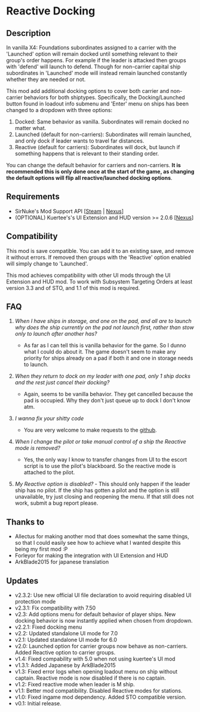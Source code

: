 # Reactive Docking

## Description
In vanilla X4: Foundations subordinates assigned to a carrier with the 'Launched' option will remain docked until something relevant to their group's order happens. 
For example if the leader is attacked then groups with 'defend' will launch to defend.
Though for non-carrier capital ship subordinates in 'Launched' mode will instead remain launched constantly whether they are needed or not.

This mod add additional docking options to cover both carrier and non-carrier behaviors for both shiptypes.
Specifically, the Docking/Launched button found in loadout info submenu and 'Enter' menu on ships has been changed to a dropdown with three options:
1. Docked: Same behavior as vanilla. Subordinates will remain docked no matter what.
2. Launched (default for non-carriers): Subordinates will remain launched, and only dock if leader wants to travel far distances.
3. Reactive (default for carriers): Subordinates will dock, but launch if something happens that is relevant to their standing order.

You can change the default behavior for carriers and non-carriers. **It is recommended this is only done once at the start of the game, as changing the default options will flip all reactive/launched docking options**.

## Requirements

* SirNuke's Mod Support API [[Steam](https://steamcommunity.com/sharedfiles/filedetails/?id=2042901274) | [Nexus](https://www.nexusmods.com/x4foundations/mods/503)]
* (OPTIONAL) Kuertee's's UI Extension and HUD version >= 2.0.6 [[Nexus](https://www.nexusmods.com/x4foundations/mods/552?tab=description)]

## Compatibility
This mod is save compatible. You can add it to an existing save, and remove it without errors. If removed then groups with the 'Reactive' option enabled will simply change to 'Launched'.

This mod achieves compatibility with other UI mods through the UI Extension and HUD mod.
To work with Subsystem Targeting Orders at least version 3.3 and of STO, and 1.1 of this mod is required.

## FAQ
	
1. *When I have ships in storage, and one on the pad, and all are to launch why does the ship currently on the pad not launch first, rather than stow only to launch after another has?*
	- As far as I can tell this is vanilla behavior for the game. So I dunno what I could do about it. The game doesn't seem to make any priority for ships already on a pad if both it and one in storage needs to launch.

2. *When they return to dock on my leader with one pad, only 1 ship docks and the rest just cancel their docking?*
	- Again, seems to be vanilla behavior. They get cancelled because the pad is occupied. Why they don't just queue up to dock I don't know atm.

3. *I wanna fix your shitty code*
	- You are very welcome to make requests to the [github](https://github.com/runekn/x4-reactive-docking).

4. *When I change the pilot or take manual control of a ship the Reactive mode is removed?*
	- Yes, the only way I know to transfer changes from UI to the escort script is to use the pilot's blackboard. So the reactive mode is attached to the pilot.

5. *My Reactive option is disabled?*
	﻿- This should only happen if the leader ship has no pilot. If the ship has gotten a pilot and the option is still unavailable, try just closing and reopening the menu. If that still does not work, submit a bug report please.

## Thanks to
* Allectus for making another mod that does somewhat the same things, so that I could easily see how to achieve what I wanted despite this being my first mod :P
* Forleyor for making the integration with UI Extension and HUD
* ArkBlade2015 for japanese translation

## Updates

* v2.3.2: Use new official UI file declaration to avoid requiring disabled UI protection mode
* v2.3.1: Fix compatibility with 7.50
* v2.3: Add options menu for default behavior of player ships. New docking behavior is now instantly applied when chosen from dropdown.
* v2.2.1: Fixed docking menu
* v2.2: Updated standalone UI mode for 7.0
* v2.1: Updated standalone UI mode for 6.0
* v2.0: Launched option for carrier groups now behave as non-carriers. Added Reactive option to carrier groups.
* v1.4: Fixed compability with 5.0 when not using kuertee's UI mod
* v1.3.1: Added Japanese by ArkBlade2015
* v1.3: Fixed error logs when opening loadout menu on ship without captain. Reactive mode is now disabled if there is no captain.
* v1.2: Fixed reactive mode when leader is M ship.
* v1.1: Better mod compatibility. Disabled Reactive modes for stations.
* v1.0: Fixed ingame mod dependency. Added STO compatible version.
* v0.1: Initial release.
